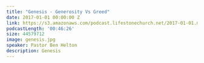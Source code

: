 ```yaml
---
title: "Genesis - Generosity Vs Greed"
date: 2017-01-01 00:00:00 Z
link: https://s3.amazonaws.com/podcast.lifestonechurch.net/2017-01-01.mp3
podcastLength: '00:46:26'
size: 44579712
image: genesis.jpg
speaker: Pastor Ben Helton
description: Genesis
---
```

